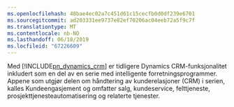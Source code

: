 ```yaml
---
ms.openlocfilehash: 48bae4ec02a7c451d61c15cecfb0d0df239e6701
ms.sourcegitcommit: ad203331ee9737e82ef70206ac04eeb72a5f9c7f
ms.translationtype: MT
ms.contentlocale: nb-NO
ms.lasthandoff: 06/18/2019
ms.locfileid: "67226609"
---
```

Med [!INCLUDE[pn_dynamics_crm](pn-dynamics-crm.md)] er tidligere Dynamics CRM-funksjonalitet inkludert som en del av en serie med intelligente forretningsprogrammer. Appene som utgjør delen om håndtering av kunderelasjoner (CRM) i serien, kalles Kundeengasjement og omfatter salg, kundeservice, felttjeneste, prosjekttjenesteautomatisering og relaterte tjenester.
